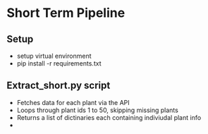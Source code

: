 
# Short Term Pipeline

## Setup
- setup virtual environment
- pip install -r requirements.txt


## Extract_short.py script

- Fetches data for each plant via the API
- Loops through plant ids 1 to 50, skipping missing plants
- Returns a list of dictinaries each containing indiviudal plant info
- 